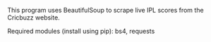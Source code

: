 This program uses BeautifulSoup to scrape live IPL scores from the Cricbuzz website.

Required modules (install using pip): bs4, requests
